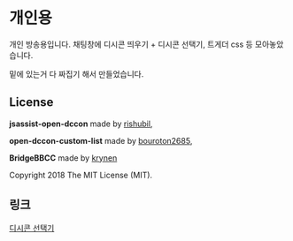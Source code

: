 # 개인용

개인 방송용입니다.
채팅창에 디시콘 띄우기 + 디시콘 선택기, 트게더 css 등 모아놓았습니다.

밑에 있는거 다 짜집기 해서 만들었습니다.

## License
**jsassist-open-dccon** made by [rishubil](https://github.com/rishubil/jsassist-open-dccon), 

**open-dccon-custom-list** made by [bouroton2685](https://github.com/boutoron2685/open-dccon-custom-list),

**BridgeBBCC** made by [krynen](https://github.com/krynen/BridgeBBCC)

Copyright 2018 The MIT License (MIT).

## 링크

[디시콘 선택기]()